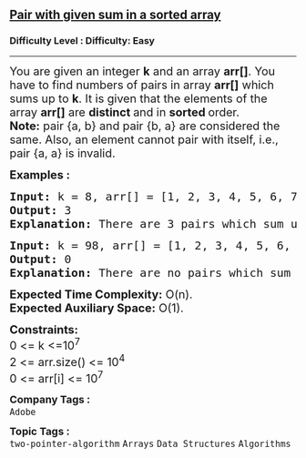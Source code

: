 <h2><a href="https://www.geeksforgeeks.org/problems/pair-with-given-sum-in-a-sorted-array4940/1?itm_source=geeksforgeeks&itm_medium=article&itm_campaign=practice_card">Pair with given sum in a sorted array</a></h2><h3>Difficulty Level : Difficulty: Easy</h3><hr><div class="problems_problem_content__Xm_eO"><p><span style="font-size: 20px;">You are given an integer <strong>k</strong> and an array <strong>arr[]</strong>. You have to find numbers of pairs in array <strong>arr[]</strong> which sums up to <strong>k</strong>. It is given that the elements of the array <strong>arr[]</strong> are <strong>distinct </strong>and in <strong>sorted </strong>order.<br><strong>Note:</strong> pair {a, b} and pair {b, a} are considered the same. Also, an element cannot pair with itself, i.e., pair {a, a} is invalid.</span></p>
<p><span style="font-size: 20px;"><strong>Examples :</strong></span></p>
<pre><span style="font-size: 20px;"><strong>Input: </strong>k = 8, arr[] = [1, 2, 3, 4, 5, 6, 7]
<strong>Output: </strong>3
<strong>Explanation: </strong>There are 3 pairs which sum up to 8 : {1, 7}, {2, 6}, {3, 5}
</span></pre>
<pre><span style="font-size: 20px;"><strong>Input: </strong>k = 98, arr[] = [1, 2, 3, 4, 5, 6, 7]<br></span><strong style="font-size: 20px;">Output: </strong><span style="font-size: 20px;">0<br></span><strong style="font-size: 20px;">Explanation: </strong><span style="font-size: 20px;">There are no pairs which sum up to 98.</span></pre>
<p><span style="font-size: 20px;"><strong>Expected Time Complexity:</strong> O(n).<br><strong>Expected Auxiliary Space:</strong>&nbsp;O(1).</span></p>
<p><span style="font-size: 20px;"><strong>Constraints:</strong><br>0 &lt;= k &lt;=10<sup>7</sup><br>2 &lt;= arr.size() &lt;= 10<sup>4</sup><br>0 &lt;= arr[i] &lt;= 10<sup>7</sup></span></p></div><p><span style=font-size:18px><strong>Company Tags : </strong><br><code>Adobe</code>&nbsp;<br><p><span style=font-size:18px><strong>Topic Tags : </strong><br><code>two-pointer-algorithm</code>&nbsp;<code>Arrays</code>&nbsp;<code>Data Structures</code>&nbsp;<code>Algorithms</code>&nbsp;